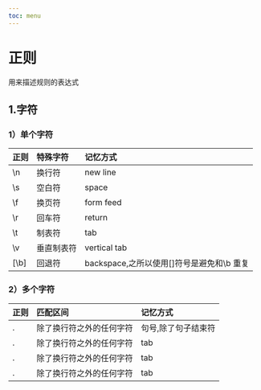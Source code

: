 ```yaml
---
toc: menu
---
```


# 正则

用来描述规则的表达式

## 1.字符

### 1）单个字符

| 正则 | 特殊字符   | 记忆方式                                  |
| :--- | :--------- | :---------------------------------------- |
| \n   | 换行符     | new line                                  |
| \s   | 空白符     | space                                     |
| \f   | 换页符     | form feed                                 |
| \r   | 回车符     | return                                    |
| \t   | 制表符     | tab                                       |
| \v   | 垂直制表符 | vertical tab                              |
| [\b] | 回退符     | backspace,之所以使用[]符号是避免和\b 重复 |

### 2）多个字符

| 正则 | 匹配区间                 | 记忆方式            |
| :--- | :----------------------- | :------------------ |
| .    | 除了换行符之外的任何字符 | 句号,除了句子结束符 |
| .    | 除了换行符之外的任何字符 | tab                 |
| .    | 除了换行符之外的任何字符 | tab                 |
| .    | 除了换行符之外的任何字符 | tab                 |
